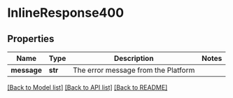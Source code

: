 # InlineResponse400

## Properties
Name | Type | Description | Notes
------------ | ------------- | ------------- | -------------
**message** | **str** | The error message from the Platform | 

[[Back to Model list]](../README.md#documentation-for-models) [[Back to API list]](../README.md#documentation-for-api-endpoints) [[Back to README]](../README.md)


